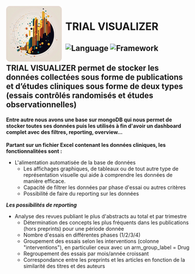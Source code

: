 <img  style="float: left; margin: 0 10px 0 0; " alt="" src="./others_ressources/icon_logo.png">

# **TRIAL VISUALIZER**

![Language](https://img.shields.io/badge/Language-Python-0052cf)
![Framework](https://img.shields.io/badge/Framework-Flask-yellow)
---

## TRIAL VISUALIZER permet de stocker les données collectées sous forme de publications et d’études cliniques sous forme de deux types (essais contrôlés randomisés et études observationnelles)

#### Entre autre nous avons une base sur mongoDB qui nous permet de stocker toutes ses données puis les utilisés à fin d'avoir un dashboard complet avec des filtres, reporting, overview...

__Partant sur un fichier Excel contenant les données cliniques, les fonctionnalitées sont :__

* L'alimentation automatisée de la base de données 
    * Les affichages graphiques, de tableaux ou de tout autre type de représentation visuelle qui aide à comprendre les données de manière efficace.
    * Capacité de filtrer les données par phase d'essai ou autres critères
    * Possibilité de faire du reporting sur les données


***Les possibilités de reporting***
*  Analyse des revues publiant le plus d'abstracts au total et par trimestre
    *  Détermination des concepts les plus fréquents dans les publications (hors preprints) pour une période donnée
    *  Nombre d'essais en différentes phases (1/2/3/4)
    *  Groupement des essais selon les interventions (colonne "interventions"), en particulier ceux avec un arm_group_label = Drug
    *  Regroupement des essais par mois/année croissant
    *  Correspondance entre les preprints et les articles en fonction de la similarité des titres et des auteurs
